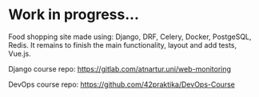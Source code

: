 # Work in progress...

Food shopping site made using: Django, DRF, Celery, Docker, PostgeSQL, Redis.
It remains to finish the main functionality, layout and add tests, Vue.js.

Django course repo: https://gitlab.com/atnartur.uni/web-monitoring

DevOps course repo: https://github.com/42praktika/DevOps-Course
